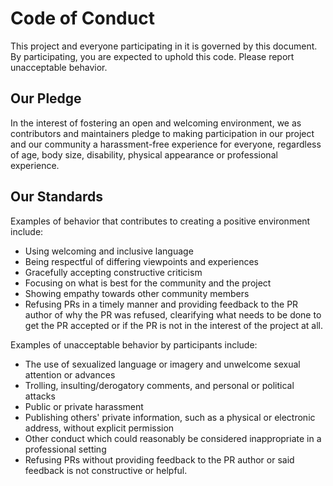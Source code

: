 ﻿# Code of Conduct

This project and everyone participating in it is governed by this document. By participating, you are expected to uphold 
this code. Please report unacceptable behavior.

## Our Pledge

In the interest of fostering an open and welcoming environment, we as contributors and maintainers pledge to making participation
in our project and our community a harassment-free experience for everyone, regardless of age, body size, disability,
physical appearance or professional experience.

## Our Standards

Examples of behavior that contributes to creating a positive environment include:
- Using welcoming and inclusive language
- Being respectful of differing viewpoints and experiences
- Gracefully accepting constructive criticism
- Focusing on what is best for the community and the project
- Showing empathy towards other community members
- Refusing PRs in a timely manner and providing feedback to the PR author of why the PR was refused, clearifying what needs 
  to be done to get the PR accepted or if the PR is not in the interest of the project at all.

Examples of unacceptable behavior by participants include:
- The use of sexualized language or imagery and unwelcome sexual attention or advances
- Trolling, insulting/derogatory comments, and personal or political attacks
- Public or private harassment
- Publishing others' private information, such as a physical or electronic address, without explicit permission
- Other conduct which could reasonably be considered inappropriate in a professional setting
- Refusing PRs without providing feedback to the PR author or said feedback is not constructive or helpful.